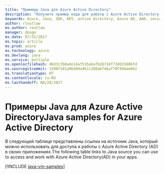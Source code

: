 ```yaml
---
title: "Примеры Java для Azure Active Directory"
description: "Получите пример кода для работы с Azure Active Directory из приложений Java."
keywords: Azure, Java, SDK, API, active directory, Azure AD, AAD, security, log in, authentication, SSO, SAML
author: rloutlaw
ms.author: routlaw
manager: douge
ms.date: 07/31/2017
ms.topic: article
ms.prod: azure
ms.technology: azure
ms.devlang: java
ms.service: multiple
ms.openlocfilehash: d6d3c358ade14af535a6afb26710f73dd15886fd
ms.sourcegitcommit: 1500f341a96d9da461c288abf4baf79f494ae662
ms.translationtype: HT
ms.contentlocale: ru-RU
ms.lasthandoff: 08/28/2017
---
```

# <a name="java-samples-for-azure-active-directory"></a><span data-ttu-id="b9bb0-104">Примеры Java для Azure Active Directory</span><span class="sxs-lookup"><span data-stu-id="b9bb0-104">Java samples for Azure Active Directory</span></span>

<span data-ttu-id="b9bb0-105">В следующей таблице представлены ссылки на источник Java, который можно использовать для доступа и работы с Azure Active Directory (AD) в своих приложениях.</span><span class="sxs-lookup"><span data-stu-id="b9bb0-105">The following table links to Java source you can use to access and work with Azure Active Directory(AD) in your apps.</span></span>

[!INCLUDE [java-vm-samples](includes/java-aad-samples.md)]